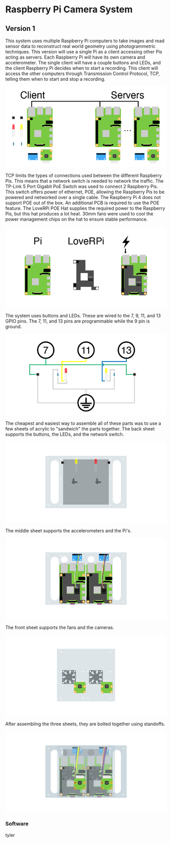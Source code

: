 # Raspberry Pi Camera System

## Version 1

This system uses multiple Raspberry Pi computers to take images and read sensor data to reconstruct real world geometry using photogrammetric techniques. This version will use a single Pi as a client accessing other Pis acting as servers. Each Raspberry Pi will have its own camera and accelerometer. The single client will have a couple buttons and LEDs, and the client Raspberry Pi decides when to start a recording. This client will access the other computers through Transmission Control Protocol, TCP, telling them when to start and stop a recording.

![](Assets/MainSketch_Network.png)

TCP limits the types of connections used between the different Raspberry Pis. This means that a network switch is needed to network the traffic. The TP-Link 5 Port Gigabit PoE Switch was used to connect 2 Raspberry Pis. This switch offers power of ethernet, POE, allowing the Raspberry Pis to be powered and networked over a single cable. The Raspberry Pi 4 does not support POE out of the box. An additional PCB is required to use the POE feature. The LoveRPi POE Hat supplies the required power to the Raspberry Pis, but this hat produces a lot heat. 30mm fans were used to cool the power management chips on the hat to ensure stable performance. 

![](Assets/MainSketch_POE.png)

The system uses buttons and LEDs. These are wired to the 7, 9, 11, and 13 GPIO pins. The 7, 11, and 13 pins are programmable while the 9 pin is ground.

![](Assets/MainSketch_Wiring.png)

The cheapest and easiest way to assemble all of these parts was to use a few sheets of acrylic to "sandwich" the parts together. The back sheet supports the buttons, the LEDs, and the network switch.

![](Assets/MainSketch_Back.png)

The middle sheet supports the accelerometers and the Pi's.

![](Assets/MainSketch_Middle.png)

The front sheet supports the fans and the cameras.

![](Assets/MainSketch_Front.png)

After assembling the three sheets, they are bolted together using standoffs. 

![](Assets/MainSketch_FullyAssembled.png)

### Software
 tyler
